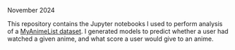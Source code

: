 November 2024

This repository contains the Jupyter notebooks I used to perform analysis of a [MyAnimeList dataset](https://www.kaggle.com/datasets/azathoth42/myanimelist?select=UserAnimeList.csv). I generated models to predict whether a user had watched a given anime, and what score a user would give to an anime. 
